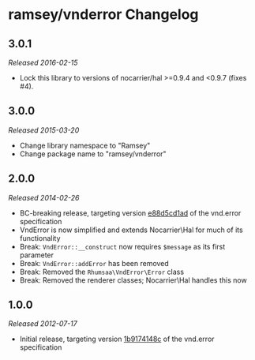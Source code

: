 # ramsey/vnderror Changelog

## 3.0.1

_Released 2016-02-15_

* Lock this library to versions of nocarrier/hal >=0.9.4 and <0.9.7 (fixes #4).

## 3.0.0

_Released 2015-03-20_

* Change library namespace to "Ramsey"
* Change package name to "ramsey/vnderror"

## 2.0.0

_Released 2014-02-26_

* BC-breaking release, targeting version [e88d5cd1ad][] of the vnd.error specification
* VndError is now simplified and extends Nocarrier\Hal for much of its functionality
* Break: `VndError::__construct` now requires `$message` as its first parameter
* Break: `VndError::addError` has been removed
* Break: Removed the `Rhumsaa\VndError\Error` class
* Break: Removed the renderer classes; Nocarrier\Hal handles this now

## 1.0.0

_Released 2012-07-17_

* Initial release, targeting version [1b9174148c][] of the vnd.error specification


[1b9174148c]: https://github.com/blongden/vnd.error/blob/1b9174148ca3164e0bc8888eef46def7527c3db1/README.md
[e88d5cd1ad]: https://github.com/blongden/vnd.error/blob/e88d5cd1ad467b653573471f0c859428bddaece8/README.md
